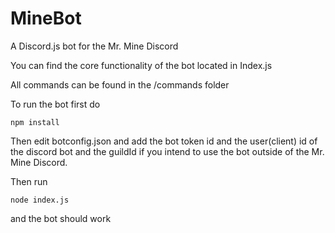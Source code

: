 # MineBot
A Discord.js bot for the Mr. Mine Discord 

You can find the core functionality of the bot located in Index.js 

All commands can be found in the /commands folder

To run the bot first do 

```npm install```

Then edit botconfig.json and add the bot token id and the user(client) id of the discord bot and the guildId if you intend to use the bot outside of the Mr. Mine Discord.

Then run 

```node index.js```

and the bot should work 
